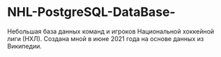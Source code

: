 # NHL-PostgreSQL-DataBase-
Небольшая база данных команд и игроков Национальной хоккейной лиги (НХЛ). Создана мной в июне 2021 года на основе данных из Википедии.
